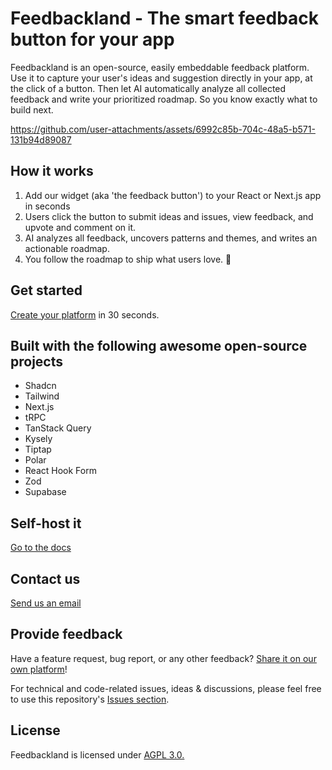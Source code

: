 # Feedbackland - The smart feedback button for your app

Feedbackland is an open-source, easily embeddable feedback platform. Use it to capture your user's ideas and suggestion directly in your app, at the click of a button. Then let AI automatically analyze all collected feedback and write your prioritized roadmap. So you know exactly what to build next.

https://github.com/user-attachments/assets/6992c85b-704c-48a5-b571-131b94d89087

## How it works

1. Add our widget (aka 'the feedback button') to your React or Next.js app in seconds
2. Users click the button to submit ideas and issues, view feedback, and upvote and comment on it.
3. AI analyzes all feedback, uncovers patterns and themes, and writes an actionable roadmap.
4. You follow the roadmap to ship what users love. 🚀

## Get started

[Create your platform](https://get-started.feedbackland.com/) in 30 seconds.

## Built with the following awesome open-source projects

- Shadcn
- Tailwind
- Next.js
- tRPC
- TanStack Query
- Kysely
- Tiptap
- Polar
- React Hook Form
- Zod
- Supabase

## Self-host it

[Go to the docs](https://github.com/feedbackland/feedbackland/blob/main/SELFHOSTING.md)

## Contact us

[Send us an email](mailto:hello@feedbackland.com)

## Provide feedback

Have a feature request, bug report, or any other feedback? [Share it on our own platform](https://dogfood.feedbackland.com)!

For technical and code-related issues, ideas & discussions, please feel free to use this repository's [Issues section](https://github.com/feedbackland/feedbackland/issues).

## License

Feedbackland is licensed under [AGPL 3.0.](https://github.com/feedbackland/feedbackland?tab=AGPL-3.0-1-ov-file)

